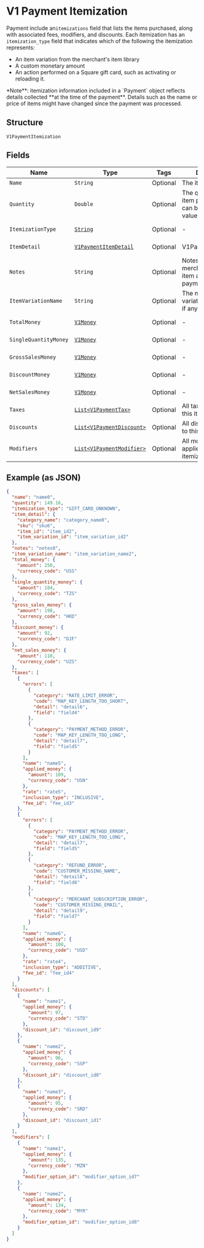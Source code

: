 
# V1 Payment Itemization

Payment include an`itemizations` field that lists the items purchased,
along with associated fees, modifiers, and discounts. Each itemization has an
`itemization_type` field that indicates which of the following the itemization
represents:

<ul>
<li>An item variation from the merchant's item library</li>
<li>A custom monetary amount</li>
<li>
An action performed on a Square gift card, such as activating or
reloading it.
</li>
</ul>
*Note**: itemization information included in a `Payment` object reflects
details collected **at the time of the payment**. Details such as the name or
price of items might have changed since the payment was processed.

## Structure

`V1PaymentItemization`

## Fields

| Name | Type | Tags | Description | Getter |
|  --- | --- | --- | --- | --- |
| `Name` | `String` | Optional | The item's name. | String getName() |
| `Quantity` | `Double` | Optional | The quantity of the item purchased. This can be a decimal value. | Double getQuantity() |
| `ItemizationType` | [`String`](../../doc/models/v1-payment-itemization-itemization-type.md) | Optional | - | String getItemizationType() |
| `ItemDetail` | [`V1PaymentItemDetail`](../../doc/models/v1-payment-item-detail.md) | Optional | V1PaymentItemDetail | V1PaymentItemDetail getItemDetail() |
| `Notes` | `String` | Optional | Notes entered by the merchant about the item at the time of payment, if any. | String getNotes() |
| `ItemVariationName` | `String` | Optional | The name of the item variation purchased, if any. | String getItemVariationName() |
| `TotalMoney` | [`V1Money`](../../doc/models/v1-money.md) | Optional | - | V1Money getTotalMoney() |
| `SingleQuantityMoney` | [`V1Money`](../../doc/models/v1-money.md) | Optional | - | V1Money getSingleQuantityMoney() |
| `GrossSalesMoney` | [`V1Money`](../../doc/models/v1-money.md) | Optional | - | V1Money getGrossSalesMoney() |
| `DiscountMoney` | [`V1Money`](../../doc/models/v1-money.md) | Optional | - | V1Money getDiscountMoney() |
| `NetSalesMoney` | [`V1Money`](../../doc/models/v1-money.md) | Optional | - | V1Money getNetSalesMoney() |
| `Taxes` | [`List<V1PaymentTax>`](../../doc/models/v1-payment-tax.md) | Optional | All taxes applied to this itemization. | List<V1PaymentTax> getTaxes() |
| `Discounts` | [`List<V1PaymentDiscount>`](../../doc/models/v1-payment-discount.md) | Optional | All discounts applied to this itemization. | List<V1PaymentDiscount> getDiscounts() |
| `Modifiers` | [`List<V1PaymentModifier>`](../../doc/models/v1-payment-modifier.md) | Optional | All modifier options applied to this itemization. | List<V1PaymentModifier> getModifiers() |

## Example (as JSON)

```json
{
  "name": "name0",
  "quantity": 149.16,
  "itemization_type": "GIFT_CARD_UNKNOWN",
  "item_detail": {
    "category_name": "category_name0",
    "sku": "sku6",
    "item_id": "item_id2",
    "item_variation_id": "item_variation_id2"
  },
  "notes": "notes0",
  "item_variation_name": "item_variation_name2",
  "total_money": {
    "amount": 250,
    "currency_code": "USS"
  },
  "single_quantity_money": {
    "amount": 184,
    "currency_code": "TZS"
  },
  "gross_sales_money": {
    "amount": 198,
    "currency_code": "HKD"
  },
  "discount_money": {
    "amount": 92,
    "currency_code": "DJF"
  },
  "net_sales_money": {
    "amount": 110,
    "currency_code": "UZS"
  },
  "taxes": [
    {
      "errors": [
        {
          "category": "RATE_LIMIT_ERROR",
          "code": "MAP_KEY_LENGTH_TOO_SHORT",
          "detail": "detail6",
          "field": "field4"
        },
        {
          "category": "PAYMENT_METHOD_ERROR",
          "code": "MAP_KEY_LENGTH_TOO_LONG",
          "detail": "detail7",
          "field": "field5"
        }
      ],
      "name": "name5",
      "applied_money": {
        "amount": 109,
        "currency_code": "USN"
      },
      "rate": "rate5",
      "inclusion_type": "INCLUSIVE",
      "fee_id": "fee_id3"
    },
    {
      "errors": [
        {
          "category": "PAYMENT_METHOD_ERROR",
          "code": "MAP_KEY_LENGTH_TOO_LONG",
          "detail": "detail7",
          "field": "field5"
        },
        {
          "category": "REFUND_ERROR",
          "code": "CUSTOMER_MISSING_NAME",
          "detail": "detail8",
          "field": "field6"
        },
        {
          "category": "MERCHANT_SUBSCRIPTION_ERROR",
          "code": "CUSTOMER_MISSING_EMAIL",
          "detail": "detail9",
          "field": "field7"
        }
      ],
      "name": "name6",
      "applied_money": {
        "amount": 108,
        "currency_code": "USD"
      },
      "rate": "rate4",
      "inclusion_type": "ADDITIVE",
      "fee_id": "fee_id4"
    }
  ],
  "discounts": [
    {
      "name": "name1",
      "applied_money": {
        "amount": 97,
        "currency_code": "STD"
      },
      "discount_id": "discount_id9"
    },
    {
      "name": "name2",
      "applied_money": {
        "amount": 96,
        "currency_code": "SSP"
      },
      "discount_id": "discount_id0"
    },
    {
      "name": "name3",
      "applied_money": {
        "amount": 95,
        "currency_code": "SRD"
      },
      "discount_id": "discount_id1"
    }
  ],
  "modifiers": [
    {
      "name": "name1",
      "applied_money": {
        "amount": 135,
        "currency_code": "MZN"
      },
      "modifier_option_id": "modifier_option_id7"
    },
    {
      "name": "name2",
      "applied_money": {
        "amount": 134,
        "currency_code": "MYR"
      },
      "modifier_option_id": "modifier_option_id8"
    }
  ]
}
```

